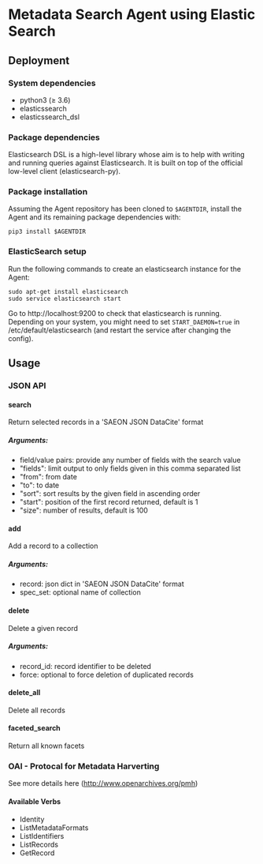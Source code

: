 # Metadata Search Agent using Elastic Search

## Deployment

### System dependencies
* python3 (&ge; 3.6)
* elasticssearch
* elasticssearch_dsl

### Package dependencies
Elasticsearch DSL is a high-level library whose aim is to help with writing
and running queries against Elasticsearch.
It is built on top of the official low-level client (elasticsearch-py).

### Package installation
Assuming the Agent repository has been cloned to `$AGENTDIR`, install the Agent
and its remaining package dependencies with:

    pip3 install $AGENTDIR

### ElasticSearch setup
Run the following commands to create an elasticsearch instance for the Agent:

    sudo apt-get install elasticsearch
    sudo service elasticsearch start

Go to http://localhost:9200 to check that elasticsearch is running. Depending
on your system, you might need to set `START_DAEMON=true` in /etc/default/elasticsearch
(and restart the service after changing the config).

## Usage

### JSON API
#### search
Return selected records in a 'SAEON JSON DataCite' format
##### Arguments:
* field/value pairs: provide any number of fields with the search value
* "fields": limit output to only fields given in this comma separated list
* "from": from date
* "to": to date
* "sort": sort results by the given field in ascending order
* "start": position of the first record returned, default is 1
* "size": number of results, default is 100

#### add
Add a record to a collection
##### Arguments:
* record: json dict in 'SAEON JSON DataCite' format
* spec_set: optional name of collection

#### delete
Delete a given record
##### Arguments:
* record_id: record identifier to be deleted
* force: optional to force deletion of duplicated records 

#### delete_all
Delete all records

#### faceted_search
Return all known facets


### OAI - Protocal for Metadata Harverting
See more details here (http://www.openarchives.org/pmh)

#### Available Verbs
* Identity
* ListMetadataFormats
* ListIdentifiers
* ListRecords
* GetRecord
